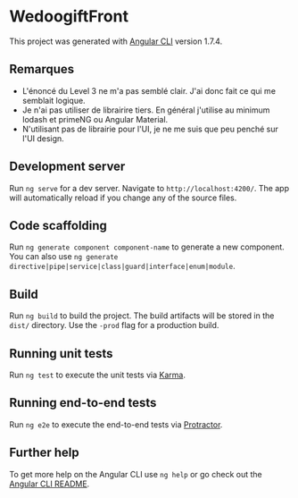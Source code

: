 # WedoogiftFront

This project was generated with [Angular CLI](https://github.com/angular/angular-cli) version 1.7.4.

## Remarques
- L'énoncé du Level 3 ne m'a pas semblé clair. J'ai donc fait ce qui me semblait logique.
- Je n'ai pas utiliser de librairire tiers. En général j'utilise au minimum lodash et primeNG ou Angular Material.
- N'utilisant pas de librairie pour l'UI, je ne me suis que peu penché sur l'UI design.

## Development server

Run `ng serve` for a dev server. Navigate to `http://localhost:4200/`. The app will automatically reload if you change any of the source files.

## Code scaffolding

Run `ng generate component component-name` to generate a new component. You can also use `ng generate directive|pipe|service|class|guard|interface|enum|module`.

## Build

Run `ng build` to build the project. The build artifacts will be stored in the `dist/` directory. Use the `-prod` flag for a production build.

## Running unit tests

Run `ng test` to execute the unit tests via [Karma](https://karma-runner.github.io).

## Running end-to-end tests

Run `ng e2e` to execute the end-to-end tests via [Protractor](http://www.protractortest.org/).

## Further help

To get more help on the Angular CLI use `ng help` or go check out the [Angular CLI README](https://github.com/angular/angular-cli/blob/master/README.md).
